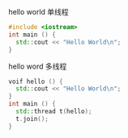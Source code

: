 hello world 单线程

```c++
#include <iostream>
int main () {
  std::cout << "Hello World\n";
}
```
hello word 多线程
```c++
voif hello () {
  std::cout << "Hello World\n";
}
int main () {
  std::thread t(hello);
  t.join();
}
```
